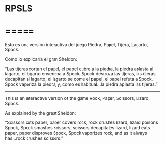 <h1>RPSLS</h1>
<h1>=====</h1>

Esto es una versión interactiva del juego Piedra, Papel, Tijera, Lagarto, Spock.

Como lo explicaría el gran Sheldon:

“Las tijeras cortan el papel, el papel cubre a la piedra, la piedra aplasta al lagarto, el lagarto envenena a Spock, Spock destroza las tijeras, las tijeras decapitan al lagarto, el lagarto se come el papel, el papel refuta a Spock, Spock vaporiza la piedra, y, como es habitual…la piedra aplasta las tijeras.”

-----------------------------------------------------------------------

This is an interactive version of the game Rock, Paper, Scissors, Lizard, Spock.

As explained by the great Sheldon:

“Scissors cuts paper, paper covers rock, rock crushes lizard, lizard poisons Spock, Spock smashes scissors, scissors decapitates lizard, lizard eats paper, paper disproves Spock, Spock vaporizes rock, and as it always has...rock crushes scissors.”
